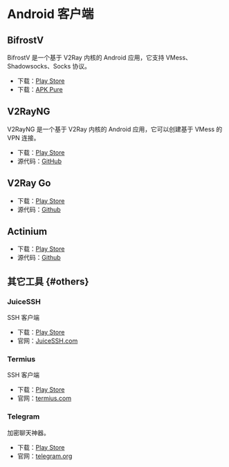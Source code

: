 # Android 客户端

## BifrostV

BifrostV 是一个基于 V2Ray 内核的 Android 应用，它支持 VMess、Shadowsocks、Socks 协议。

* 下载：[Play Store](https://play.google.com/store/apps/details?id=com.github.dawndiy.bifrostv)
* 下载：[APK Pure](https://apkpure.com/bifrostv/com.github.dawndiy.bifrostv)

## V2RayNG

V2RayNG 是一个基于 V2Ray 内核的 Android 应用，它可以创建基于 VMess 的 VPN 连接。

* 下载：[Play Store](https://play.google.com/store/apps/details?id=com.v2ray.ang)
* 源代码：[GitHub](https://github.com/2dust/v2rayNG)

## V2Ray Go

* 下载：[Play Store](https://play.google.com/store/apps/details?id=org.kkdev.v2raygo)
* 源代码：[Github](https://github.com/xiaokangwang/V2RayGO)

## Actinium

* 下载：[Play Store](https://play.google.com/store/apps/details?id=com.v2ray.actinium)
* 源代码：[Github](https://github.com/V2Ray-Android/Actinium)

## 其它工具 {#others}

### JuiceSSH

SSH 客户端

* 下载：[Play Store](https://play.google.com/store/apps/details?id=com.sonelli.juicessh)
* 官网：[JuiceSSH.com](https://juicessh.com/)

### Termius

SSH 客户端

* 下载：[Play Store](https://play.google.com/store/apps/details?id=com.server.auditor.ssh.client)
* 官网：[termius.com](https://www.termius.com)

### Telegram

加密聊天神器。

* 下载：[Play Store](https://play.google.com/store/apps/details?id=org.telegram.messenger)
* 官网：[telegram.org](https://telegram.org/)
